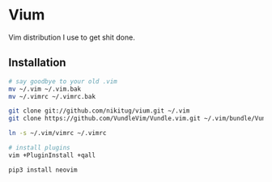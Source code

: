 # Vium

Vim distribution I use to get shit done.

## Installation

```bash
# say goodbye to your old .vim
mv ~/.vim ~/.vim.bak
mv ~/.vimrc ~/.vimrc.bak

git clone git://github.com/nikitug/vium.git ~/.vim
git clone https://github.com/VundleVim/Vundle.vim.git ~/.vim/bundle/Vundle.vim

ln -s ~/.vim/vimrc ~/.vimrc

# install plugins
vim +PluginInstall +qall

pip3 install neovim
```
